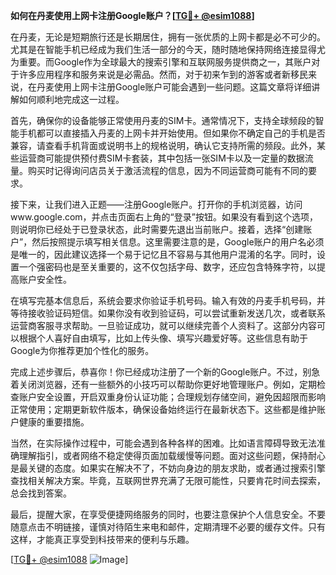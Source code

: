 **如何在丹麦使用上网卡注册Google账户？[[TG💪+ @esim1088](https://t.me/s/esim1088)]**

在丹麦，无论是短期旅行还是长期居住，拥有一张优质的上网卡都是必不可少的。尤其是在智能手机已经成为我们生活一部分的今天，随时随地保持网络连接显得尤为重要。而Google作为全球最大的搜索引擎和互联网服务提供商之一，其账户对于许多应用程序和服务来说是必需品。然而，对于初来乍到的游客或者新移民来说，在丹麦使用上网卡注册Google账户可能会遇到一些问题。这篇文章将详细讲解如何顺利地完成这一过程。

首先，确保你的设备能够正常使用丹麦的SIM卡。通常情况下，支持全球频段的智能手机都可以直接插入丹麦的上网卡并开始使用。但如果你不确定自己的手机是否兼容，请查看手机背面或说明书上的规格说明，确认它支持所需的频段。此外，某些运营商可能提供预付费SIM卡套装，其中包括一张SIM卡以及一定量的数据流量。购买时记得询问店员关于激活流程的信息，因为不同运营商可能有不同的要求。

接下来，让我们进入正题——注册Google账户。打开你的手机浏览器，访问www.google.com，并点击页面右上角的“登录”按钮。如果没有看到这个选项，则说明你已经处于已登录状态，此时需要先退出当前账户。接着，选择“创建账户”，然后按照提示填写相关信息。这里需要注意的是，Google账户的用户名必须是唯一的，因此建议选择一个易于记忆且不容易与其他用户混淆的名字。同时，设置一个强密码也是至关重要的，这不仅包括字母、数字，还应包含特殊字符，以提高账户安全性。

在填写完基本信息后，系统会要求你验证手机号码。输入有效的丹麦手机号码，并等待接收验证码短信。如果你没有收到验证码，可以尝试重新发送几次，或者联系运营商客服寻求帮助。一旦验证成功，就可以继续完善个人资料了。这部分内容可以根据个人喜好自由填写，比如上传头像、填写兴趣爱好等。这些信息有助于Google为你推荐更加个性化的服务。

完成上述步骤后，恭喜你！你已经成功注册了一个新的Google账户。不过，别急着关闭浏览器，还有一些额外的小技巧可以帮助你更好地管理账户。例如，定期检查账户安全设置，开启双重身份认证功能；合理规划存储空间，避免因超限而影响正常使用；定期更新软件版本，确保设备始终运行在最新状态下。这些都是维护账户健康的重要措施。

当然，在实际操作过程中，可能会遇到各种各样的困难。比如语言障碍导致无法准确理解指引，或者网络不稳定使得页面加载缓慢等问题。面对这些问题，保持耐心是最关键的态度。如果实在解决不了，不妨向身边的朋友求助，或者通过搜索引擎查找相关解决方案。毕竟，互联网世界充满了无限可能性，只要肯花时间去探索，总会找到答案。

最后，提醒大家，在享受便捷网络服务的同时，也要注意保护个人信息安全。不要随意点击不明链接，谨慎对待陌生来电和邮件，定期清理不必要的缓存文件。只有这样，才能真正享受到科技带来的便利与乐趣。

[[TG💪+ @esim1088](https://t.me/s/esim1088) ![Image](https://i.postimg.cc/4NQfJmqS/Snipaste-2025-05-13-00-14-12.png)]